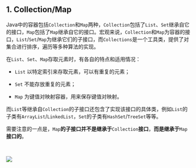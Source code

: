## 1. Collection/Map

Java中的容器包括`Collection`和`Map`两种，`Collection`包括了`List`、`Set`继承自它的接口，`Map`包括了`Map`继承自它的接口。宏观来说，`Collection`和`Map`为容器的接口，`List`/`Set`/`Map`为继承它们的子接口，而`Collections`是一个工具类，提供了对集合进行排序，遍历等多种算法的实现。

在`List`、`Set`、`Map`存取元素时，有各自的特点和适用情况：

- `List` 以特定索引来存取元素，可以有重复的元素；

- `Set` 不能存放重复的元素；

- `Map` 为键值对映射容器，用来保存键值对映射。

而`List`等继承自`Collection`的子接口还包含了实现该接口的具体类，例如`List`的子类有`ArrayList`/`LinkedList`，`Set`的子类有`HashSet`/`TreeSet`等等。

需要注意的一点是，`Map`**的子接口并不是继承于**`Collection`**接口**，**而是继承于**`Map`**接口的**。

<br>

![](https://static.pushy.site/files/Collection_Map_interface.png)